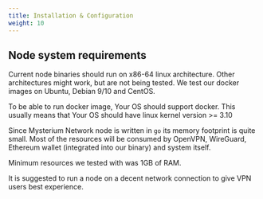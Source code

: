 ```yaml
---
title: Installation & Configuration
weight: 10
---
```


## Node system requirements

Current node binaries should run on x86-64 linux architecture. Other architectures might work, but are not being tested. We test our docker images on Ubuntu, Debian 9/10 and CentOS.

To be able to run docker image, Your OS should support docker. This usually means that Your OS should have linux kernel version >= 3.10

Since Mysterium Network node is written in `go` its memory footprint is quite small. Most of the resources will be consumed by OpenVPN, WireGuard, Ethereum wallet (integrated into our binary) and system itself.

Minimum resources we tested with was 1GB of RAM.

It is suggested to run a node on a decent network connection to give VPN users best experience.
